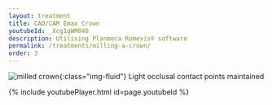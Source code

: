 ```yaml
---
layout: treatment
title: CAD/CAM Emax Crown
youtubeId: _Xcg1qWM040
description: Utilising Planmeca Romexis® software
permalink: /treatments/milling-a-crown/
order: 3
---
```


![milled crown](/images/crown.jpg){:class="img-fluid"}
Light occlusal contact points maintained

{% include youtubePlayer.html id=page.youtubeId %}
